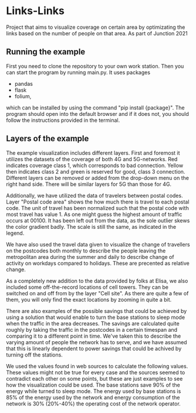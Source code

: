 # Links-Links
Project that aims to visualize coverage on certain area by optimizating the links based on the number of people on that area. As part of Junction 2021

## Running the example
First you need to clone the repository to your own work station. Then you can start the program by running main.py. It uses packages
- pandas
- flask
- folium,

which can be installed by using the command "pip install {package}". The program should open into the default browser and if it does not, you should follow the instructions provided in the terminal.

## Layers of the example
The example visualization includes different layers. First and foremost it utilizes the datasets of the coverage of both 4G and 5G-networks. Red indicates coverage class 1, which corresponds to bad connection. Yellow then indicates class 2 and green is reserved for good, class 3 connection. Different layers can be removed or added from the drop-down menu on the right hand side. There will be similar layers for 5G than those for 4G.

Additionally, we have utilized the data of travelers between postal codes. Layer "Postal code area" shows the how much there is travel to each postal code. The unit of travel has been normalized such that the postal code with most travel has value 1. As one might guess the highest amount of traffic occurs at 00100. It has been left out from the data, as the sole outlier skews the color gradient badly. The scale is still the same, as indicated in the legend.

We have also used the travel data given to visualize the change of travellers on the postcodes both monthly to describe the people leaving the metropolitan area during the summer and daily to describe change of activity on workdays compared to holidays. These are precented as relative change.

As a completely new addition to the data provided by folks at Elisa, we also included some off-the-record locations of cell towers. They can be switched on and off from by the layer "Cell site". As there are quite a few of them, you will only find the exact locations by zooming in quite a bit.


There are also examples of the possible savings that could be achieved by using a solution that would enable to turn the base stations to sleep mode when the traffic in the area decreases. The savings are calculated quite roughly by taking the traffic in the postcodes in a certain timespan and comparing it to a different point in time. We've taken this to describe the varying amount of people the network has to serve, and we have assumed that this is linearly dependent to power savings that could be achived by turning off the stations.

We used the values found in web sources to calculate the following values. These values might not be true for every case and the sources seemed to contradict each other on some points, but these are just examples to see how the visualization could be used. The base stations save 90% of the energy while turned to sleep mode. The energy used by base stations is 85% of the energy used by the network and energy consumption of the network is 30% (20%-40%) the operating cost of the network operator.